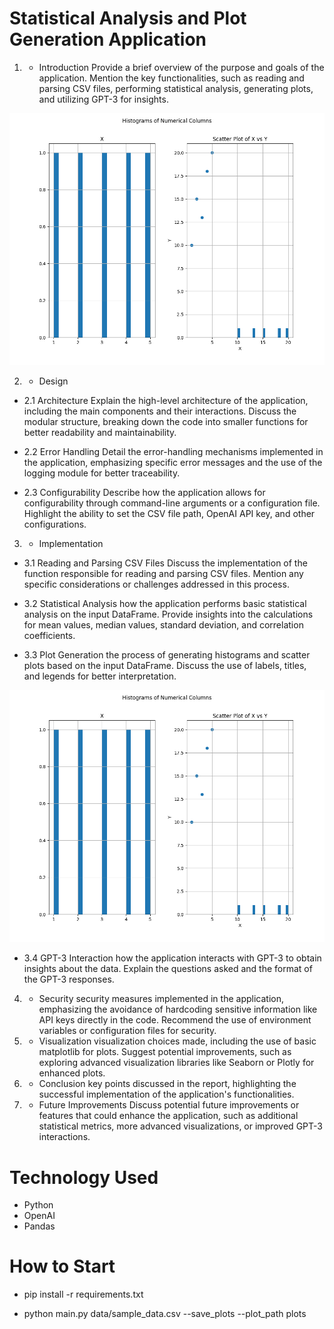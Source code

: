 # Statistical Analysis and Plot Generation Application

1. - Introduction
Provide a brief overview of the purpose and goals of the application. Mention the key functionalities, such as reading and parsing CSV files, performing statistical analysis, generating plots, and utilizing GPT-3 for insights.

![alt text](image.png)

2. - Design
- 2.1 Architecture
Explain the high-level architecture of the application, including the main components and their interactions. Discuss the modular structure, breaking down the code into smaller functions for better readability and maintainability.

- 2.2 Error Handling
Detail the error-handling mechanisms implemented in the application, emphasizing specific error messages and the use of the logging module for better traceability.

- 2.3 Configurability
Describe how the application allows for configurability through command-line arguments or a configuration file. Highlight the ability to set the CSV file path, OpenAI API key, and other configurations.

3. - Implementation
- 3.1 Reading and Parsing CSV Files
Discuss the implementation of the function responsible for reading and parsing CSV files. Mention any specific considerations or challenges addressed in this process.

- 3.2 Statistical Analysis
how the application performs basic statistical analysis on the input DataFrame. Provide insights into the calculations for mean values, median values, standard deviation, and correlation coefficients.

- 3.3 Plot Generation
the process of generating histograms and scatter plots based on the input DataFrame. Discuss the use of labels, titles, and legends for better interpretation.

![alt text](image-1.png)

- 3.4 GPT-3 Interaction
 how the application interacts with GPT-3 to obtain insights about the data. Explain the questions asked and the format of the GPT-3 responses.

4. - Security
security measures implemented in the application, emphasizing the avoidance of hardcoding sensitive information like API keys directly in the code. Recommend the use of environment variables or configuration files for security.

5. - Visualization
visualization choices made, including the use of basic matplotlib for plots. Suggest potential improvements, such as exploring advanced visualization libraries like Seaborn or Plotly for enhanced plots.

6. - Conclusion
 key points discussed in the report, highlighting the successful implementation of the application's functionalities.

7. - Future Improvements
Discuss potential future improvements or features that could enhance the application, such as additional statistical metrics, more advanced visualizations, or improved GPT-3 interactions.

# Technology Used
- Python
- OpenAI
- Pandas

# How to Start

- pip install -r requirements.txt

- python main.py data/sample_data.csv --save_plots --plot_path plots
